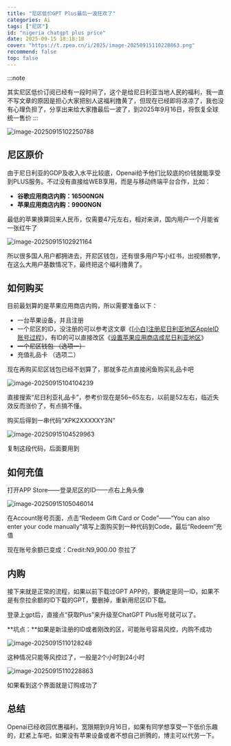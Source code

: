 ```yaml
---
title: "尼区低价GPT Plus最后一波狂欢了"
categories: Ai
tags: ["尼区"]
id: "nigeria chatgpt plus price"
date: 2025-09-15 18:18:18
cover: "https://t.zpea.cn/i/2025/image-20250915110228863.png"
recommend: false
top: false
---
```


:::note

其实尼区低价订阅已经有一段时间了，这个是给尼日利亚当地人民的福利，我一直不写文章的原因是担心大家把别人这福利撸黄了，但现在已经即将凉凉了，我也没有心理负担了，分享出来给大家撸最后一波了，到2025年9月16日，将恢复全球统一售价
:::

![image-20250915102250788](https://t.zpea.cn/i/2025/image-20250915102250788.png)

## 尼区原价

由于尼日利亚的GDP及收入水平比较底，Openai给予他们比较底的价钱就能享受到PLUS服务。不过没有直接给WEB享用，而是与移动终端平台合作，比如：

- **谷歌应用商店内购：16500NGN**
- **苹果应用商店内购：9900NGN**

最低的苹果换算回来人民币，仅需要47元左右，相对来讲，国内用户一个月能省一张红牛了

![image-20250915102921164](https://t.zpea.cn/i/2025/image-20250915102921164.png)

所以很多国人用户都拥进去，开尼区钱包，还有很多用户写小红书，出视频教学，在这么大用户基数情况下，最终把这个福利撸黄了。

## 如何购买

目前最划算的是苹果应用商店内购，所以需要准备以下：

- 一台苹果设备，并且注册
- 一个尼区的ID，没注册的可以参考这文章《[[小白\]注册尼日利亚地区AppleID账号过程](https://mailberry.com.cn/2025/07/nigeria-appleid/)》，有ID的可以直接改区《[设置苹果应用商店成尼日利亚地区](https://mailberry.com.cn/2025/01/appstore-to-nigeria/)》
- ~~一个尼区钱包 （选项一）~~
- 充值礼品卡 （选项二）

现在再购买尼区钱包已经不划算了，那就多花点直接闲鱼购买礼品卡吧

![image-20250915104104239](https://t.zpea.cn/i/2025/image-20250915104104239.png)

直接搜索“尼日利亚礼品卡”，参考价现在是56~65左右，以前是52左右，临近失效反而涨价了，有点搞不懂。

购买后得到一串代码“XPK2XXXXXY3N”

![image-20250915104529963](https://t.zpea.cn/i/2025/image-20250915104529963.png)

复制这段代码，后面要用到

## 如何充值

打开APP Store——登录尼区的ID——点右上角头像

![image-20250915105046014](https://t.zpea.cn/i/2025/image-20250915105046014.png)

在Account账号页面，点击“Redeem Gift Card or Code”——“You can also enter your code manually”填写上面购买到一种代码到Code，最后“Redeem”充值

现在账号余额已变成：Credit:N9,900.00 奈拉了

## 内购

接下来就是正常的流程，如果以前下载过GPT APP的，要确定是同一ID，如果不是有奈拉余额的ID下载的GPT，要删掉，重新用尼区ID下载。

登录上gpt后，直接点“获取Plus”来升级至ChatGPT Plus账号就可以了。

**坑点：**如果是新注册的ID或者刚改的区，可能账号容易风控，内购不成功

![image-20250915110128248](https://t.zpea.cn/i/2025/image-20250915110128248.png)



这种情况只能等风控过了，一般是2个小时到24小时

![image-20250915110228863](https://t.zpea.cn/i/2025/image-20250915110228863.png)

如果看到这个界面就是订购成功了

## 总结

Openai已经收回优惠福利，宽限期到9月16日，如果有同学想享受一下低价乐趣的，赶紧上车吧，如果没有苹果设备或者不想自己折腾的，博主可以代劳一下。